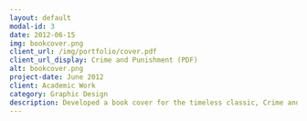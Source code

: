 ```yaml
---
layout: default
modal-id: 3
date: 2012-06-15
img: bookcover.png
client_url: /img/portfolio/cover.pdf
client_url_display: Crime and Punishment (PDF)
alt: bookcover.png
project-date: June 2012
client: Academic Work
category: Graphic Design
description: Developed a book cover for the timeless classic, Crime and Punishment.
---
```

